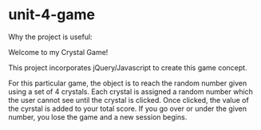 # unit-4-game

Why the project is useful:

Welcome to my Crystal Game! 

This project incorporates jQuery/Javascript to create this game concept.

For this particular game, the object is to reach the random number given using a set of 4 crystals. Each crystal is assigned a random number which the user cannot see until the crystal is clicked. Once clicked, the value of the cyrstal is added to your total score. If you go over or under the given number, you lose the game and a new session begins. 
